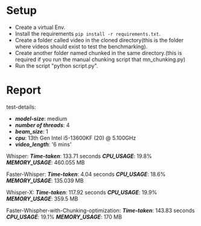 # Setup

- Create a virtual Env.
- Install the requirements `pip install -r requirements.txt`.
- Create a folder called video in the cloned directory(this is the folder where videos should exist to test the benchmarking).
- Create another folder named chunked in the same directory.(this is required if you run the manual chunking script that mn_chunking.py)
- Run the script "python script.py".

# Report

test-details:

- **_model-size_**: medium
- **_number of threads_**: 4
- **_beam_size_**: 1
- **_cpu_**: 13th Gen Intel i5-13600KF (20) @ 5.100GHz 
- **_video_length_**: '6 mins'


Whisper: 
**_Time-taken_**:  133.71 seconds
**_CPU_USAGE_**:  19.8%
**_MEMORY_USAGE_**: 460.055 MB

Faster-Whisper:
**_Time-taken_**:  4.04 seconds
**_CPU_USAGE_**:  18.6%
**_MEMORY_USAGE_**: 135.039 MB

Whisper-X:
**_Time-taken_**:  117.92 seconds
**_CPU_USAGE_**:  19.9%
**_MEMORY_USAGE_**: 359.5 MB

Faster-Whispher-with-Chunking-optimization:
**_Time-taken_**:  143.83 seconds
**_CPU_USAGE_**:  19.1%
**_MEMORY_USAGE_**: 170 MB







